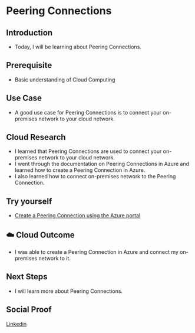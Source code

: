 # Peering Connections

## Introduction

- Today, I will be learning about Peering Connections.

## Prerequisite

- Basic understanding of Cloud Computing

## Use Case

- A good use case for Peering Connections is to connect your on-premises network to your cloud network.

## Cloud Research

- I learned that Peering Connections are used to connect your on-premises network to your cloud network.
- I went through the documentation on Peering Connections in Azure and learned how to create a Peering Connection in Azure.
- I also learned how to connect on-premises network to the Peering Connection.

## Try yourself

- [Create a Peering Connection using the Azure portal](https://docs.microsoft.com/en-us/azure/virtual-network/tutorial-connect-virtual-networks-portal)

## ☁️ Cloud Outcome

- I was able to create a Peering Connection in Azure and connect my on-premises network to it.

## Next Steps

- I will learn more about Peering Connections.

## Social Proof

[Linkedin](https://www.linkedin.com/feed/update/urn:li:share:7113572304852320256/)
